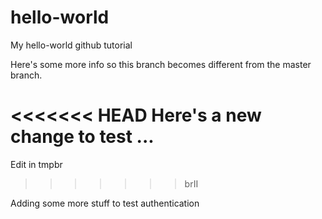 # hello-world
My hello-world github tutorial

Here's some more info so this branch becomes different from the master branch.


<<<<<<< HEAD
Here's a new change to test ...
=======
Edit in tmpbr
>>>>>>> brII

Adding some more stuff to test authentication
